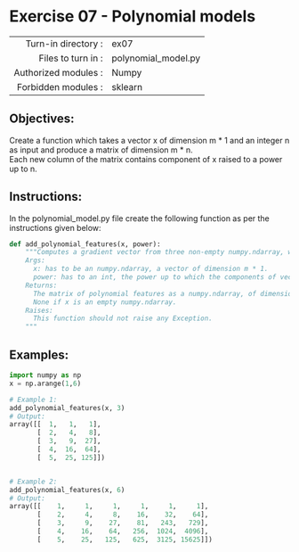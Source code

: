 # Exercise 07 - Polynomial models

|                         |                     |
| -----------------------:| ------------------  |
|   Turn-in directory :   |  ex07               |
|   Files to turn in :    |  polynomial_model.py      |
|   Authorized modules :  |  Numpy              |
|   Forbidden modules :   |  sklearn            |

## Objectives:  
Create a function which takes a vector x of dimension m * 1 and an integer n as input and produce a matrix of dimension m * n.  
Each new column of the matrix contains component of x raised to a power up to n. 

## Instructions:
In the polynomial_model.py file create the following function as per the instructions given below:
```python
def add_polynomial_features(x, power):
    """Computes a gradient vector from three non-empty numpy.ndarray, without any for-loop. The three arrays must have the compatible dimensions.
    Args:
      x: has to be an numpy.ndarray, a vector of dimension m * 1.
      power: has to an int, the power up to which the components of vector x are going to be raised.
    Returns:
      The matrix of polynomial features as a numpy.ndarray, of dimensions m * n, containg the result of the formula for all j.
      None if x is an empty numpy.ndarray.
    Raises:
      This function should not raise any Exception.
    """
```

## Examples:
```python
import numpy as np
x = np.arange(1,6)

# Example 1:
add_polynomial_features(x, 3)
# Output:
array([[  1,   1,   1],
       [  2,   4,   8],
       [  3,   9,  27],
       [  4,  16,  64],
       [  5,  25, 125]])


# Example 2:
add_polynomial_features(x, 6)
# Output:
array([[    1,     1,     1,     1,     1,     1],
       [    2,     4,     8,    16,    32,    64],
       [    3,     9,    27,    81,   243,   729],
       [    4,    16,    64,   256,  1024,  4096],
       [    5,    25,   125,   625,  3125, 15625]])
```
